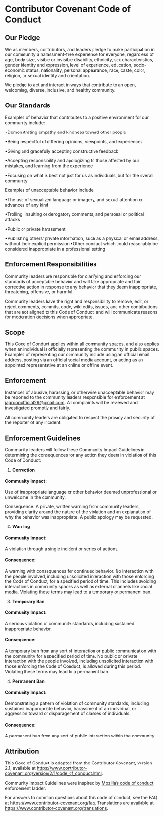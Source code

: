 
# Contributor Covenant Code of Conduct




## Our Pledge

We as members, contributors, and leaders pledge to make participation in our community a harassment-free experience for everyone, regardless of age, body size, visible or invisible disability, ethnicity, sex characteristics, gender identity and expression, level of experience, education, socio-economic status, nationality, personal appearance, race, caste, color, religion, or sexual identity and orientation.

We pledge to act and interact in ways that contribute to an open, welcoming, diverse, inclusive, and healthy community.




## Our Standards

 Examples of behavior that contributes to a positive environment for our     community include:

  •Demonstrating empathy and kindness toward other people 

  •Being respectful of differing opinions, viewpoints, and experiences

  •Giving and gracefully accepting constructive feedback

  •Accepting responsibility and apologizing to those affected by our      mistakes, and learning from the experience

  •Focusing on what is best not just for us as individuals, but for the overall community
  
Examples of unacceptable behavior include:

•The use of sexualized language or imagery, and sexual attention or advances of any kind

•Trolling, insulting or derogatory comments, and personal or political attacks

•Public or private harassment

•Publishing others’ private information, such as a physical or email address, without their explicit permission
•Other conduct which could reasonably be considered inappropriate in a professional setting

## Enforcement Responsibilities
Community leaders are responsible for clarifying and enforcing our standards of acceptable behavior and will take appropriate and fair corrective action in response to any behavior that they deem inappropriate, threatening, offensive, or harmful.

Community leaders have the right and responsibility to remove, edit, or reject comments, commits, code, wiki edits, issues, and other contributions that are not aligned to this Code of Conduct, and will communicate reasons for moderation decisions when appropriate.
## Scope
This Code of Conduct applies within all community spaces, and also applies when an individual is officially representing the community in public spaces. Examples of representing our community include using an official email address, posting via an official social media account, or acting as an appointed representative at an online or offline event.


## Enforcement
Instances of abusive, harassing, or otherwise unacceptable behavior may be reported to the community leaders responsible for enforcement at jagroopofficial29@gmail.com. All complaints will be reviewed and investigated promptly and fairly.

All community leaders are obligated to respect the privacy and security of the reporter of any incident.
## Enforcement Guidelines
Community leaders will follow these Community Impact Guidelines in determining the consequences for any action they deem in violation of this Code of Conduct:
1.  **Correction**

#### Community Impact  :
 Use of inappropriate language or other behavior deemed unprofessional or unwelcome in the community.

Consequence: A private, written warning from community leaders, providing clarity around the nature of the violation and an explanation of why the behavior was inappropriate. A public apology may be requested.

2. **Warning**

#### Community Impact: 
A violation through a single incident or series of actions.

#### Consequence:
 A warning with consequences for continued behavior. No interaction with the people involved, including unsolicited interaction with those enforcing the Code of Conduct, for a specified period of time. This includes avoiding interactions in community spaces as well as external channels like social media. Violating these terms may lead to a temporary or permanent ban.

3. **Temporary Ban**

#### Community Impact:
 A serious violation of community standards, including sustained inappropriate behavior.

#### Consequence: 
A temporary ban from any sort of interaction or public communication with the community for a specified period of time. No public or private interaction with the people involved, including unsolicited interaction with those enforcing the Code of Conduct, is allowed during this period. Violating these terms may lead to a permanent ban.

4. **Permanent Ban**
  #### Community Impact: 
Demonstrating a pattern of violation of community standards, including sustained inappropriate behavior, harassment of an individual, or aggression toward or disparagement of classes of individuals.

#### Consequence:
 A permanent ban from any sort of public interaction within the community.
## Attribution
 This Code of Conduct is adapted from the Contributor Covenant, version 2.1, available at https://www.contributor-covenant.org/version/2/1/code_of_conduct.html. 

 Community Impact Guidelines were inspired by [Mozilla’s code of conduct enforcement ladder](https://github.com/mozilla/inclusion).

 For answers to common questions about this code of conduct, see the FAQ at https://www.contributor-covenant.org/faq. Translations are available at https://www.contributor-covenant.org/translations.
